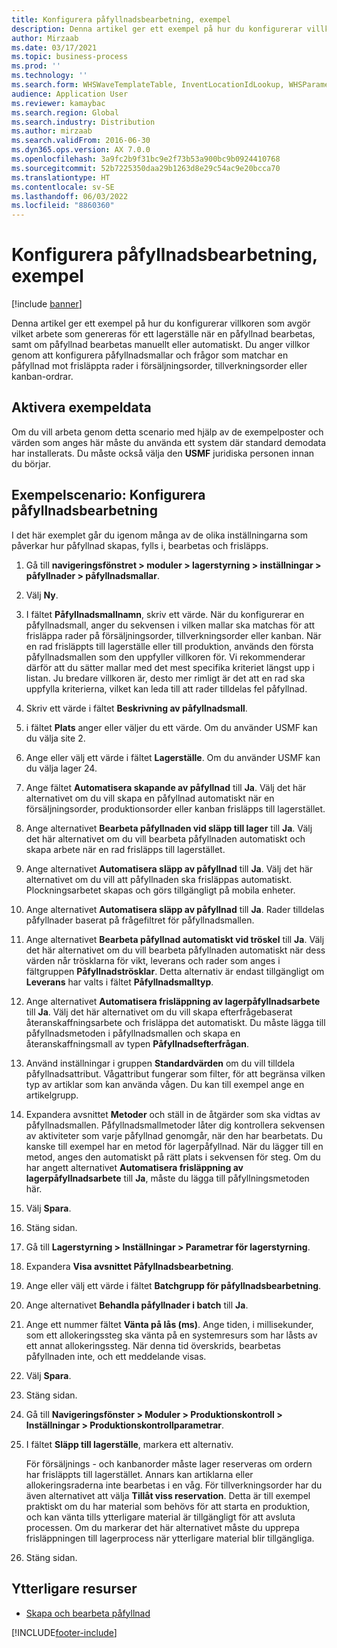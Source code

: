 ```yaml
---
title: Konfigurera påfyllnadsbearbetning, exempel
description: Denna artikel ger ett exempel på hur du konfigurerar villkoren som avgör vilket arbete som genereras för ett lagerställe när en påfyllnad bearbetas, samt om påfyllnad bearbetas manuellt eller automatiskt.
author: Mirzaab
ms.date: 03/17/2021
ms.topic: business-process
ms.prod: ''
ms.technology: ''
ms.search.form: WHSWaveTemplateTable, InventLocationIdLookup, WHSParameters, ProdParameters, whswavetablecreatenew, WHSWaveTable, WHSWaveAttributes, WHSKanbanWaveTable, WHSWaveTableListPage, WHSKanbanWaveTableListPage
audience: Application User
ms.reviewer: kamaybac
ms.search.region: Global
ms.search.industry: Distribution
ms.author: mirzaab
ms.search.validFrom: 2016-06-30
ms.dyn365.ops.version: AX 7.0.0
ms.openlocfilehash: 3a9fc2b9f31bc9e2f73b53a900bc9b0924410768
ms.sourcegitcommit: 52b7225350daa29b1263d8e29c54ac9e20bcca70
ms.translationtype: HT
ms.contentlocale: sv-SE
ms.lasthandoff: 06/03/2022
ms.locfileid: "8860360"
---
```

# <a name="configure-wave-processing-example"></a>Konfigurera påfyllnadsbearbetning, exempel

[!include [banner](../../includes/banner.md)]

Denna artikel ger ett exempel på hur du konfigurerar villkoren som avgör vilket arbete som genereras för ett lagerställe när en påfyllnad bearbetas, samt om påfyllnad bearbetas manuellt eller automatiskt. Du anger villkor genom att konfigurera påfyllnadsmallar och frågor som matchar en påfyllnad mot frisläppta rader i försäljningsorder, tillverkningsorder eller kanban-ordrar.

## <a name="enable-sample-data"></a>Aktivera exempeldata

Om du vill arbeta genom detta scenario med hjälp av de exempelposter och värden som anges här måste du använda ett system där standard demodata har installerats. Du måste också välja den **USMF** juridiska personen innan du börjar.

## <a name="example-scenario-configure-wave-processing"></a>Exempelscenario: Konfigurera påfyllnadsbearbetning

I det här exemplet går du igenom många av de olika inställningarna som påverkar hur påfyllnad skapas, fylls i, bearbetas och frisläpps.

1. Gå till **navigeringsfönstret > moduler > lagerstyrning > inställningar > påfyllnader > påfyllnadsmallar**.
1. Välj **Ny**.
1. I fältet **Påfyllnadsmallnamn**, skriv ett värde. När du konfigurerar en påfyllnadsmall, anger du sekvensen i vilken mallar ska matchas för att frisläppa rader på försäljningsorder, tillverkningsorder eller kanban. När en rad frisläppts till lagerställe eller till produktion, används den första påfyllnadsmallen som den uppfyller villkoren för. Vi rekommenderar därför att du sätter mallar med det mest specifika kriteriet längst upp i listan. Ju bredare villkoren är, desto mer rimligt är det att en rad ska uppfylla kriterierna, vilket kan leda till att rader tilldelas fel påfyllnad.  
1. Skriv ett värde i fältet **Beskrivning av påfyllnadsmall**.
1. i fältet **Plats** anger eller väljer du ett värde. Om du använder USMF kan du välja site 2.  
1. Ange eller välj ett värde i fältet **Lagerställe**. Om du använder USMF kan du välja lager 24.  
1. Ange fältet **Automatisera skapande av påfyllnad** till **Ja**. Välj det här alternativet om du vill skapa en påfyllnad automatiskt när en försäljningsorder, produktionsorder eller kanban frisläpps till lagerstället.  
1. Ange alternativet **Bearbeta påfyllnaden vid släpp till lager** till **Ja**. Välj det här alternativet om du vill bearbeta påfyllnaden automatiskt och skapa arbete när en rad frisläpps till lagerstället.  
1. Ange alternativet **Automatisera släpp av påfyllnad** till **Ja**. Välj det här alternativet om du vill att påfyllnaden ska frisläppas automatiskt. Plockningsarbetet skapas och görs tillgängligt på mobila enheter.  
1. Ange alternativet **Automatisera släpp av påfyllnad** till **Ja**. Rader tilldelas påfyllnader baserat på frågefiltret för påfyllnadsmallen.  
1. Ange alternativet **Bearbeta påfyllnad automatiskt vid tröskel** till **Ja**. Välj det här alternativet om du vill bearbeta påfyllnaden automatiskt när dess värden når trösklarna för vikt, leverans och rader som anges i fältgruppen **Påfyllnadströsklar**. Detta alternativ är endast tillgängligt om **Leverans** har valts i fältet **Påfyllnadsmalltyp**.  
1. Ange alternativet **Automatisera frisläppning av lagerpåfyllnadsarbete** till **Ja**. Välj det här alternativet om du vill skapa efterfrågebaserat återanskaffningsarbete och frisläppa det automatiskt. Du måste lägga till påfyllnadsmetoden i påfyllnadsmallen och skapa en återanskaffningsmall av typen **Påfyllnadsefterfrågan**.  
1. Använd inställningar i gruppen **Standardvärden** om du vill tilldela påfyllnadsattribut. Vågattribut fungerar som filter, för att begränsa vilken typ av artiklar som kan använda vågen. Du kan till exempel ange en artikelgrupp.  
1. Expandera avsnittet **Metoder** och ställ in de åtgärder som ska vidtas av påfyllnadsmallen. Påfyllnadsmallmetoder låter dig kontrollera sekvensen av aktiviteter som varje påfyllnad genomgår, när den har bearbetats. Du kanske till exempel har en metod för lagerpåfyllnad. När du lägger till en metod, anges den automatiskt på rätt plats i sekvensen för steg. Om du har angett alternativet **Automatisera frisläppning av lagerpåfyllnadsarbete** till **Ja**, måste du lägga till påfyllningsmetoden här.  
1. Välj **Spara**.
1. Stäng sidan.
1. Gå till **Lagerstyrning > Inställningar > Parametrar för lagerstyrning**.
1. Expandera **Visa avsnittet Påfyllnadsbearbetning**.
1. Ange eller välj ett värde i fältet **Batchgrupp för påfyllnadsbearbetning**.
1. Ange alternativet **Behandla påfyllnader i batch** till **Ja**.
1. Ange ett nummer fältet **Vänta på lås (ms)**. Ange tiden, i millisekunder, som ett allokeringssteg ska vänta på en systemresurs som har låsts av ett annat allokeringssteg. När denna tid överskrids, bearbetas påfyllnaden inte, och ett meddelande visas.  
1. Välj **Spara**.
1. Stäng sidan.
1. Gå till **Navigeringsfönster > Moduler > Produktionskontroll > Inställningar > Produktionskontrollparametrar**.
1. I fältet **Släpp till lagerställe**, markera ett alternativ.

    För försäljnings - och kanbanorder måste lager reserveras om ordern har frisläppts till lagerstället. Annars kan artiklarna eller allokeringsraderna inte bearbetas i en våg. För tillverkningsorder har du även alternativet att välja **Tillåt viss reservation**. Detta är till exempel praktiskt om du har material som behövs för att starta en produktion, och kan vänta tills ytterligare material är tillgängligt för att avsluta processen. Om du markerar det här alternativet måste du upprepa frisläppningen till lagerprocess när ytterligare material blir tillgängliga.
1. Stäng sidan.

## <a name="additional-resources"></a>Ytterligare resurser

- [Skapa och bearbeta påfyllnad](../wave-processing.md)

[!INCLUDE[footer-include](../../../includes/footer-banner.md)]
